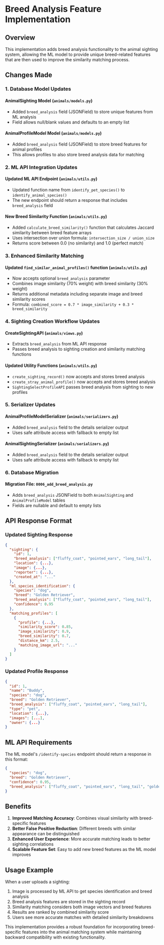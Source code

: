 # Breed Analysis Feature Implementation

## Overview

This implementation adds breed analysis functionality to the animal sighting system, allowing the ML model to provide unique breed-related features that are then used to improve the similarity matching process.

## Changes Made

### 1. Database Model Updates

#### AnimalSighting Model (`animals/models.py`)

- Added `breed_analysis` field (JSONField) to store unique features from ML analysis
- Field allows null/blank values and defaults to an empty list

#### AnimalProfileModel Model (`animals/models.py`)

- Added `breed_analysis` field (JSONField) to store breed features for animal profiles
- This allows profiles to also store breed analysis data for matching

### 2. ML API Integration Updates

#### Updated ML API Endpoint (`animals/utils.py`)

- Updated function name from `identify_pet_species()` to `identify_animal_species()`
- The new endpoint should return a response that includes `breed_analysis` field

#### New Breed Similarity Function (`animals/utils.py`)

- Added `calculate_breed_similarity()` function that calculates Jaccard similarity between breed feature arrays
- Uses intersection over union formula: `intersection_size / union_size`
- Returns score between 0.0 (no similarity) and 1.0 (perfect match)

### 3. Enhanced Similarity Matching

#### Updated `find_similar_animal_profiles()` function (`animals/utils.py`)

- Now accepts optional `breed_analysis` parameter
- Combines image similarity (70% weight) with breed similarity (30% weight)
- Returns additional metadata including separate image and breed similarity scores
- Formula: `combined_score = 0.7 * image_similarity + 0.3 * breed_similarity`

### 4. Sighting Creation Workflow Updates

#### CreateSightingAPI (`animals/views.py`)

- Extracts `breed_analysis` from ML API response
- Passes breed analysis to sighting creation and similarity matching functions

#### Updated Utility Functions (`animals/utils.py`)

- `create_sighting_record()` now accepts and stores breed analysis
- `create_stray_animal_profile()` now accepts and stores breed analysis
- `SightingSelectProfileAPI` passes breed analysis from sighting to new profiles

### 5. Serializer Updates

#### AnimalProfileModelSerializer (`animals/serializers.py`)

- Added `breed_analysis` field to the details serializer output
- Uses safe attribute access with fallback to empty list

#### AnimalSightingSerializer (`animals/serializers.py`)

- Added `breed_analysis` field to the details serializer output
- Uses safe attribute access with fallback to empty list

### 6. Database Migration

#### Migration File: `0006_add_breed_analysis.py`

- Adds `breed_analysis` JSONField to both `AnimalSighting` and `AnimalProfileModel` tables
- Fields are nullable and default to empty lists

## API Response Format

### Updated Sighting Response

```json
{
  "sighting": {
    "id": 1,
    "breed_analysis": ["fluffy_coat", "pointed_ears", "long_tail"],
    "location": {...},
    "image": {...},
    "reporter": {...},
    "created_at": "..."
  },
  "ml_species_identification": {
    "species": "dog",
    "breed": "Golden Retriever",
    "breed_analysis": ["fluffy_coat", "pointed_ears", "long_tail"],
    "confidence": 0.95
  },
  "matching_profiles": [
    {
      "profile": {...},
      "similarity_score": 0.85,
      "image_similarity": 0.9,
      "breed_similarity": 0.7,
      "distance_km": 2.5,
      "matching_image_url": "..."
    }
  ]
}
```

### Updated Profile Response

```json
{
  "id": 1,
  "name": "Buddy",
  "species": "dog",
  "breed": "Golden Retriever",
  "breed_analysis": ["fluffy_coat", "pointed_ears", "long_tail"],
  "type": "pet",
  "location": {...},
  "images": [...],
  "owner": {...}
}
```

## ML API Requirements

The ML model's `/identify-species` endpoint should return a response in this format:

```json
{
  "species": "dog",
  "breed": "Golden Retriever",
  "confidence": 0.95,
  "breed_analysis": ["fluffy_coat", "pointed_ears", "long_tail", "golden_color", "medium_size"]
}
```

## Benefits

1. **Improved Matching Accuracy**: Combines visual similarity with breed-specific features
2. **Better False Positive Reduction**: Different breeds with similar appearance can be distinguished
3. **Enhanced User Experience**: More accurate matching leads to better sighting correlations
4. **Scalable Feature Set**: Easy to add new breed features as the ML model improves

## Usage Example

When a user uploads a sighting:

1. Image is processed by ML API to get species identification and breed analysis
2. Breed analysis features are stored in the sighting record
3. Similarity matching considers both image vectors and breed features
4. Results are ranked by combined similarity score
5. Users see more accurate matches with detailed similarity breakdowns

This implementation provides a robust foundation for incorporating breed-specific features into the animal matching system while maintaining backward compatibility with existing functionality.
